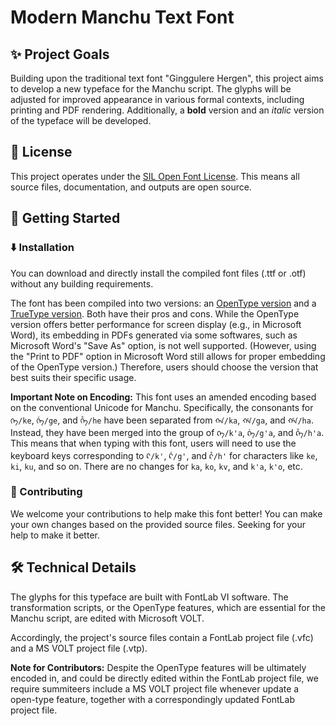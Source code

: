 # Modern Manchu Text Font

## ✨ Project Goals

Building upon the traditional text font "Ginggulere Hergen", this project aims to develop a new typeface for the Manchu script. The glyphs will be adjusted for improved appearance in various formal contexts, including printing and PDF rendering. Additionally, a **bold** version and an *italic* version of the typeface will be developed.

## 📜 License

This project operates under the [SIL Open Font License](https://openfontlicense.org/). This means all source files, documentation, and outputs are open source.

## 🚀 Getting Started

### ⬇️ Installation

You can download and directly install the compiled font files (.ttf or .otf) without any building requirements.

The font has been compiled into two versions: an [OpenType version](https://github.com/Hasutai/ManchuTextFont/tree/main/Release/OpenType) and a [TrueType version](https://github.com/Hasutai/ManchuTextFont/tree/main/Release/TrueType). Both have their pros and cons. While the OpenType version offers better performance for screen display (e.g., in Microsoft Word), its embedding in PDFs generated via some softwares, such as Microsoft Word's "Save As" option, is not well supported. (However, using the "Print to PDF" option in Microsoft Word still allows for proper embedding of the OpenType version.) Therefore, users should choose the version that best suits their specific usage.

**Important Note on Encoding:** This font uses an amended encoding based on the conventional Unicode for Manchu. Specifically, the consonants for `ᡴᡝ/ke`, `ᡤᡝ/ge`, and `ᡥᡝ/he` have been separated from `ᡴᠠ/ka`, `ᡤᠠ/ga`, and `ᡥᠠ/ha`. Instead, they have been merged into the group of `ᠺᠠ/k'a`, `ᡬᠠ/g'a`, and `ᡭᠠ/h'a`. This means that when typing with this font, users will need to use the keyboard keys corresponding to `ᠺ/k'`, `ᡬ/g'`, and `ᡭ/h'` for characters like `ke`, `ki`, `ku`, and so on. There are no changes for `ka`, `ko`, `kv`, and `k'a`, `k'o`, etc.

### 🤝 Contributing

We welcome your contributions to help make this font better! You can make your own changes based on the provided source files. Seeking for your help to make it better.

## 🛠️ Technical Details

The glyphs for this typeface are built with FontLab VI software. The transformation scripts, or the OpenType features, which are essential for the Manchu script, are edited with Microsoft VOLT.

Accordingly, the project's source files contain a FontLab project file (.vfc) and a MS VOLT project file (.vtp).

**Note for Contributors:** Despite the OpenType features will be ultimately encoded in, and could be directly edited within the FontLab project file, we require summiteers include a MS VOLT project file whenever update a open-type feature, together with a correspondingly updated FontLab project file.
